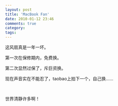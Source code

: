 ```yaml
---
layout: post
title: 'MacBook Fan'
date: 2010-01-12 23:46
comments: true
category: 
tags:
---
```

    

这风扇真是一年一坏。

第一次在保修期内，免费换。

第二次显然过保了，斥巨资换。

现在声音实在不能忍了，taobao上拍下一个，自己换……

 

世界清静许多啊！
